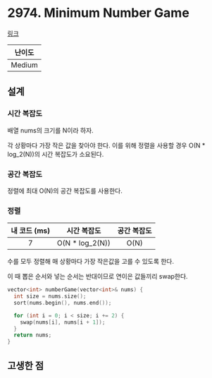 # 2974. Minimum Number Game

[링크](https://leetcode.com/problems/minimum-number-game/)

| 난이도 |
| :----: |
| Medium |

## 설계

### 시간 복잡도

배열 nums의 크기를 N이라 하자.

각 상황마다 가장 작은 값을 찾아야 한다. 이를 위해 정렬을 사용할 경우 O(N \* log_2(N))의 시간 복잡도가 소요된다.

### 공간 복잡도

정렬에 최대 O(N)의 공간 복잡도를 사용한다.

### 정렬

| 내 코드 (ms) |   시간 복잡도    | 공간 복잡도 |
| :----------: | :--------------: | :---------: |
|      7       | O(N \* log_2(N)) |    O(N)     |

수를 모두 정렬해 매 상황마다 가장 작은값을 고를 수 있도록 한다.

이 때 뽑은 순서와 넣는 순서는 반대이므로 연이은 값들끼리 swap한다.

```cpp
vector<int> numberGame(vector<int>& nums) {
  int size = nums.size();
  sort(nums.begin(), nums.end());

  for (int i = 0; i < size; i += 2) {
    swap(nums[i], nums[i + 1]);
  }
  return nums;
}
```

## 고생한 점
